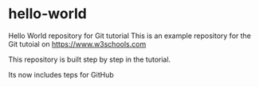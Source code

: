 # hello-world
Hello World repository for Git tutorial
This is an example repository for the Git tutoial on https://www.w3schools.com

This repository is built step by step in the tutorial.

Its now includes teps for GitHub

